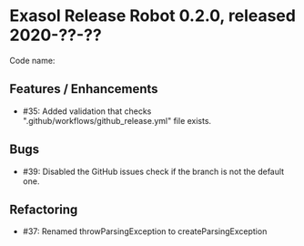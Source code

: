 # Exasol Release Robot 0.2.0, released 2020-??-??

Code name: 

## Features / Enhancements

* #35: Added validation that checks ".github/workflows/github_release.yml" file exists.

## Bugs

* #39: Disabled the GitHub issues check if the branch is not the default one.

## Refactoring

* #37: Renamed throwParsingException to createParsingException